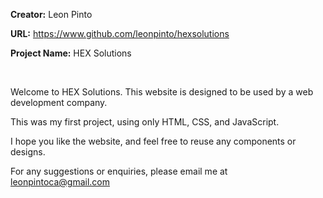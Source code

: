 **Creator:** Leon Pinto

**URL:** https://www.github.com/leonpinto/hexsolutions

**Project Name:** HEX Solutions

<br />

Welcome to HEX Solutions. This website is designed to be used by a web development company.

This was my first project, using only HTML, CSS, and JavaScript.

I hope you like the website, and feel free to reuse any components or designs.

For any suggestions or enquiries, please email me at leonpintoca@gmail.com
